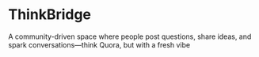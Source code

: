 # ThinkBridge
A community-driven space where people post questions, share ideas, and spark conversations—think Quora, but with a fresh vibe
